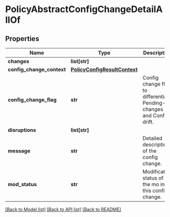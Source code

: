 # PolicyAbstractConfigChangeDetailAllOf

## Properties
Name | Type | Description | Notes
------------ | ------------- | ------------- | -------------
**changes** | **list[str]** |  | [optional] 
**config_change_context** | [**PolicyConfigResultContext**](PolicyConfigResultContext.md) |  | [optional] 
**config_change_flag** | **str** | Config change flag to differentiate Pending-changes and Config-drift.   | [optional] [default to 'Pending-changes']
**disruptions** | **list[str]** |  | [optional] 
**message** | **str** | Detailed description of the config change.   | [optional] 
**mod_status** | **str** | Modification status of the mo in this config change.    | [optional] [default to 'None']

[[Back to Model list]](../README.md#documentation-for-models) [[Back to API list]](../README.md#documentation-for-api-endpoints) [[Back to README]](../README.md)


